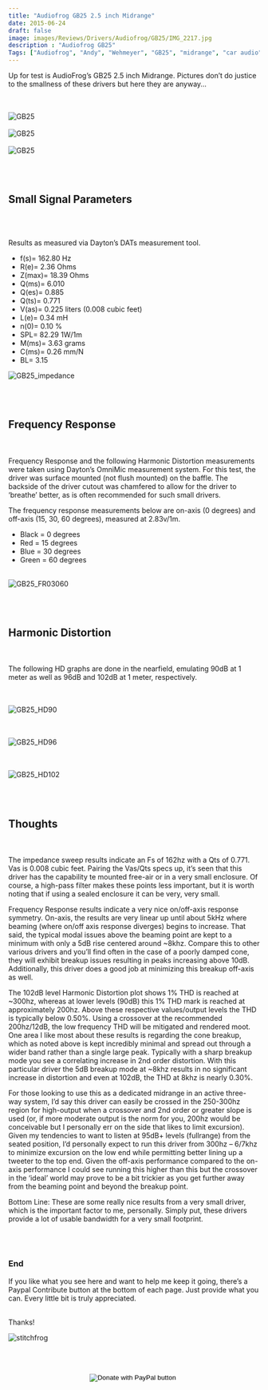```yaml
---
title: "Audiofrog GB25 2.5 inch Midrange"
date: 2015-06-24
draft: false
image: images/Reviews/Drivers/Audiofrog/GB25/IMG_2217.jpg
description : "Audiofrog GB25"
Tags: ["Audiofrog", "Andy", "Wehmeyer", "GB25", "midrange", "car audio"]
---
```


Up for test is AudioFrog’s GB25 2.5 inch Midrange.  Pictures don’t do justice to the smallness of these drivers but here they are anyway…

<br></br>
![GB25](/images/Reviews/Drivers/Audiofrog/GB25/IMG_3095.jpg)
<br></br>
![GB25](/images/Reviews/Drivers/Audiofrog/GB25/IMG_3096.jpg)
<br></br>
![GB25](/images/Reviews/Drivers/Audiofrog/GB25/IMG_3097.jpg)


<br></br>

## Small Signal Parameters

<br></br>

Results as measured via Dayton’s DATs measurement tool.

* f(s)= 162.80 Hz
* R(e)= 2.36 Ohms
* Z(max)= 18.39 Ohms
* Q(ms)= 6.010
* Q(es)= 0.885
* Q(ts)= 0.771
* V(as)= 0.225 liters (0.008 cubic feet)
* L(e)= 0.34 mH
* n(0)= 0.10 %
* SPL= 82.29 1W/1m
* M(ms)= 3.63 grams
* C(ms)= 0.26 mm/N
* BL= 3.15

![GB25_impedance](/images/Reviews/Drivers/Audiofrog/GB25/gb25-impedance.png)

 <br></br>


## Frequency Response
<br></br>
Frequency Response and the following Harmonic Distortion measurements were taken using Dayton’s OmniMic measurement system.  For this test, the driver was surface mounted (not flush mounted) on the baffle.  The backside of the driver cutout was chamfered to allow for the driver to ‘breathe’ better, as is often recommended for such small drivers.

The frequency response measurements below are on-axis (0 degrees) and off-axis (15, 30, 60 degrees), measured at 2.83v/1m.
* Black = 0 degrees
* Red = 15 degrees
* Blue = 30 degrees
* Green = 60 degrees
 <br></br>

![GB25_FR03060](/images/Reviews/Drivers/Audiofrog/GB25/GB25-0-60-2.png)

<br></br>









## Harmonic Distortion
<br></br>
The following HD graphs are done in the nearfield, emulating 90dB at 1 meter as well as 96dB and 102dB at 1 meter, respectively.

<br></br>
![GB25_HD90](/images/Reviews/Drivers/Audiofrog/GB25/gb25-hd90.png)

<br></br>
![GB25_HD96](/images/Reviews/Drivers/Audiofrog/GB25/gb25-hd96.png)

<br></br>
![GB25_HD102](/images/Reviews/Drivers/Audiofrog/GB25/gb25-hd102.png)

<br></br>

## Thoughts
<br></br>
The impedance sweep results indicate an Fs of 162hz with a Qts of 0.771.  Vas is 0.008 cubic feet.  Pairing the Vas/Qts specs up, it’s seen that this driver has the capability te mounted free-air or in a very small enclosure.  Of course, a high-pass filter makes these points less important, but it is worth noting that if using a sealed enclosure it can be very, very small.

Frequency Response results indicate a very nice on/off-axis response symmetry.  On-axis, the results are very linear up until about 5kHz where beaming (where on/off axis response diverges) begins to increase.  That said, the typical modal issues above the beaming point are kept to a minimum with only a 5dB rise centered around ~8khz.  Compare this to other various drivers and you’ll find often in the case of a poorly damped cone, they will exhibit breakup issues resulting in peaks increasing above 10dB.  Additionally, this driver does a good job at minimizing this breakup off-axis as well.

The 102dB level Harmonic Distortion plot shows 1% THD is reached at ~300hz, whereas at lower levels (90dB) this 1% THD mark is reached at approximately 200hz.  Above these respective values/output levels the THD is typically below 0.50%.  Using a crossover at the recommended 200hz/12dB, the low frequency THD will be mitigated and rendered moot.  One area I like most about these results is regarding the cone breakup, which as noted above is kept incredibly minimal and spread out through a wider band rather than a single large peak.  Typically with a sharp breakup mode you see a correlating increase in 2nd order distortion.  With this particular driver the 5dB breakup mode at ~8khz results in no significant increase in distortion and even at 102dB, the THD at 8khz is nearly 0.30%.

For those looking to use this as a dedicated midrange in an active three-way system, I’d say this driver can easily be crossed in the 250-300hz region for high-output when a crossover and 2nd order or greater slope is used (or, if more moderate output is the norm for you, 200hz would be conceivable but I personally err on the side that likes to limit excursion).  Given my tendencies to want to listen at 95dB+ levels (fullrange) from the seated position, I’d personally expect to run this driver from 300hz – 6/7khz to minimize excursion on the low end while permitting better lining up a tweeter to the top end. Given the off-axis performance compared to the on-axis performance I could see running this higher than this but the crossover in the ‘ideal’ world may prove to be a bit trickier as you get further away from the beaming point and beyond the breakup point.

Bottom Line:  These are some really nice results from a very small driver, which is the important factor to me, personally.  Simply put, these drivers provide a lot of usable bandwidth for a very small footprint.

<br></br>


### End

If you like what you see here and want to help me keep it going, there’s a Paypal Contribute button at the bottom of each page.  Just provide what you can.  Every little bit is truly appreciated.

<br>Thanks!</b>

![stitchfrog](https://media1.tenor.com/images/7157151ec5f062830f6e5a3f3db9ee0a/tenor.gif?itemid=14273802)



<br></br>
<center>
<form action="https://www.paypal.com/cgi-bin/webscr" method="post" target="_top">
<input type="hidden" name="cmd" value="_s-xclick" />
<input type="hidden" name="hosted_button_id" value="G9NX6FN9VUVHQ" />
<input type="image" src="https://www.paypalobjects.com/en_US/i/btn/btn_donateCC_LG.gif" border="0" name="submit" title="PayPal - The safer, easier way to pay online!" alt="Donate with PayPal button" />
<img alt="" border="0" src="https://www.paypal.com/en_US/i/scr/pixel.gif" width="1" height="1" />
</form>
<br></br>
</center>
